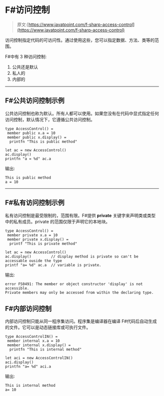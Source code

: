 # F#访问控制

> 原文:[https://www.javatpoint.com/f-sharp-access-control](https://www.javatpoint.com/f-sharp-access-control)

访问控制指定代码的可访问性。通过使用这些，您可以指定数据、方法、类等的范围。

F#中有 3 种访问控制:

1.  公共还是默认
2.  私人的
3.  内部的

* * *

## F#公共访问控制示例

公共访问控制也称为默认。所有人都可以使用。如果您没有在代码中显式指定任何访问控制，默认情况下，它遵循公共访问控制。

```
type AccessControl() = 
 member public x.a = 10 
 member public x.display() = 
  printfn "This is public method"

let ac = new AccessControl()    
ac.display()
printfn "a = %d" ac.a

```

输出:

```
This is public method
a = 10

```

* * *

## F#私有访问控制示例

私有访问控制是最受限制的，范围有限。F#提供 **private** 关键字来声明类或类型中的私有成员。private 的范围仅限于声明它的本地块。

```
type AccessControl() = 
 member private x.a = 10
 member private x.display() = 
  printf "This is private method"

let ac = new AccessControl()
ac.display()         // display method is private so can't be accessable ouside the type
printf "a= %d" ac.a  // variable is private.

```

输出:

```
error FS0491: The member or object constructor 'display' is not accessible. 
Private members may only be accessed from within the declaring type.

```

## F#内部访问控制

内部访问控制只能从同一程序集访问。程序集是编译器在编译 F#代码后自动生成的文件。它可以是动态链接库或可执行文件。

```
type AccessControlIN() = 
 member internal x.a = 10
 member internal x.display() = 
  printfn "This is internal method"

let aci = new AccessControlIN()
aci.display()
printfn "a= %d" aci.a

```

输出:

```
This is internal method
a= 10

```